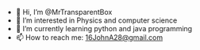 - 👋 Hi, I’m @MrTransparentBox
- 👀 I’m interested in Physics and computer science
- 🌱 I’m currently learning python and java programming
- 📫 How to reach me: 16JohnA28@gmail.com

<!---
MrTransparentBox/MrTransparentBox is a ✨ special ✨ repository because its `README.md` (this file) appears on your GitHub profile.
You can click the Preview link to take a look at your changes.
--->
